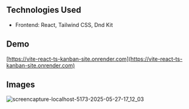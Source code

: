 ## Technologies Used

* Frontend: React, Tailwind CSS, Dnd Kit

## Demo

[https://vite-react-ts-kanban-site.onrender.com](https://vite-react-ts-kanban-site.onrender.com)

## Images

![screencapture-localhost-5173-2025-05-27-17_12_03](https://github.com/user-attachments/assets/aa77a389-440a-42e5-bf92-48ecdbee6975)




